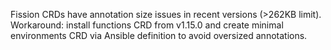 Fission CRDs have annotation size issues in recent versions (>262KB limit). Workaround: install functions CRD from v1.15.0 and create minimal environments CRD via Ansible definition to avoid oversized annotations.